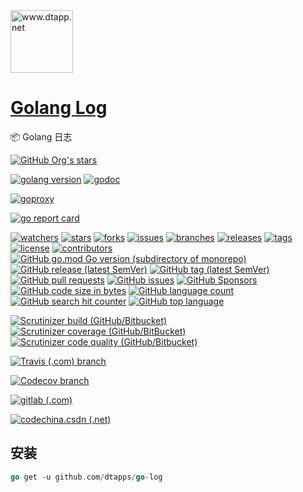 <img width="100" src="https://kodo-cdn.dtapp.net/04/999e9f2f06d396968eacc10ce9bc8a.png" alt="www.dtapp.net"/>

<h1><a href="https://www.dtapp.net/">Golang Log</a></h1>

📦 Golang 日志

[comment]: <> (dtapps)
[![GitHub Org's stars](https://img.shields.io/github/stars/dtapps)](https://github.com/dtapps)

[comment]: <> (go)
[![golang version](https://img.shields.io/badge/golang-%3E%3D1.6-8892BF.svg)](https://pkg.go.dev/github.com/dtapps/go-log)
[![godoc](https://pkg.go.dev/badge/github.com/dtapps/go-log?status.svg)](https://pkg.go.dev/github.com/dtapps/go-log)

[comment]: <> (goproxy.cn)
[![goproxy](https://goproxy.cn/stats/github.com/dtapps/go-log/badges/download-count.svg)](https://goproxy.cn/stats/github.com/dtapps/go-log)

[comment]: <> (goreportcard.com)
[![go report card](https://goreportcard.com/badge/github.com/dtapps/go-log)](https://goreportcard.com/report/github.com/dtapps/go-log)

[comment]: <> (github.com)
[![watchers](https://badgen.net/github/watchers/dtapps/go-log)](https://github.com/dtapps/go-log/watchers)
[![stars](https://badgen.net/github/stars/dtapps/go-log)](https://github.com/dtapps/go-log/stargazers)
[![forks](https://badgen.net/github/forks/dtapps/go-log)](https://github.com/dtapps/go-log/network/members)
[![issues](https://badgen.net/github/issues/dtapps/go-log)](https://github.com/dtapps/go-log/issues)
[![branches](https://badgen.net/github/branches/dtapps/go-log)](https://github.com/dtapps/go-log/branches)
[![releases](https://badgen.net/github/releases/dtapps/go-log)](https://github.com/dtapps/go-log/releases)
[![tags](https://badgen.net/github/tags/dtapps/go-log)](https://github.com/dtapps/go-log/tags)
[![license](https://badgen.net/github/license/dtapps/go-log)](https://github.com/dtapps/go-log/blob/master/LICENSE)
[![contributors](https://badgen.net/github/contributors/dtapps/go-log)](https://github.com/dtapps/go-log/CONTRIBUTING.md)
[![GitHub go.mod Go version (subdirectory of monorepo)](https://img.shields.io/github/go-mod/go-version/dtapps/go-log)](https://github.com/dtapps/go-log)
[![GitHub release (latest SemVer)](https://img.shields.io/github/v/release/dtapps/go-log)](https://github.com/dtapps/go-log/releases)
[![GitHub tag (latest SemVer)](https://img.shields.io/github/v/tag/dtapps/go-log)](https://github.com/dtapps/go-log/tags)
[![GitHub pull requests](https://img.shields.io/github/issues-pr/dtapps/go-log)](https://github.com/dtapps/go-log/pulls)
[![GitHub issues](https://img.shields.io/github/issues/dtapps/go-log)](https://github.com/dtapps/go-log/issues)
[![GitHub Sponsors](https://img.shields.io/github/sponsors/dtapps)](https://github.com/dtapps/go-log/FUNDING.yml)
[![GitHub code size in bytes](https://img.shields.io/github/languages/code-size/dtapps/go-log)](https://github.com/dtapps/go-log)
[![GitHub language count](https://img.shields.io/github/languages/count/dtapps/go-log)](https://github.com/dtapps/go-log)
[![GitHub search hit counter](https://img.shields.io/github/search/dtapps/go-log/go)](https://github.com/dtapps/go-log)
[![GitHub top language](https://img.shields.io/github/languages/top/dtapps/go-log)](https://github.com/dtapps/go-log)

[comment]: <> (scrutinizer-ci.com)
[![Scrutinizer build (GitHub/Bitbucket)](https://img.shields.io/scrutinizer/build/g/dtapps/go-log/master)](https://scrutinizer-ci.com/g/dtapps/go-log)
[![Scrutinizer coverage (GitHub/BitBucket)](https://img.shields.io/scrutinizer/coverage/g/dtapps/go-log/master)](https://scrutinizer-ci.com/g/dtapps/go-log)
[![Scrutinizer code quality (GitHub/Bitbucket)](https://img.shields.io/scrutinizer/quality/g/dtapps/go-log/master)](https://scrutinizer-ci.com/g/dtapps/go-log)

[comment]: <> (www.travis-ci.com)
[![Travis (.com) branch](https://img.shields.io/travis/com/dtapps/go-log/master)](https://www.travis-ci.com/github/dtapps/go-log)

[comment]: <> (app.codecov.io)
[![Codecov branch](https://img.shields.io/codecov/c/github/dtapps/go-log/master)](https://app.codecov.io/gh/dtapps/go-log)

[comment]: <> (gitlab.com)
[![gitlab (.com)](https://gitlab.com/dtapps/go-log/badges/master/pipeline.svg)](https://gitlab.com/dtapps/go-log)

[comment]: <> (codechina.csdn.net)
[![codechina.csdn (.net)](https://codechina.csdn.net/dtapps/go-log/badges/master/pipeline.svg)](https://codechina.csdn.net/dtapps/go-log)

## 安装

```go
go get -u github.com/dtapps/go-log
```